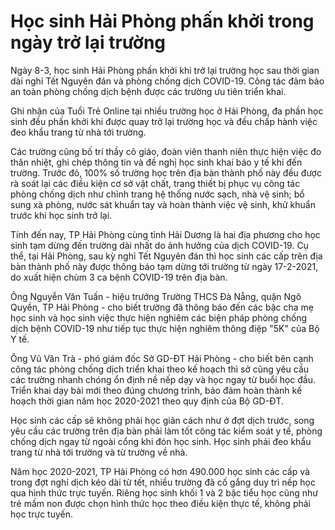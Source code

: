# Học sinh Hải Phòng phấn khởi trong ngày trở lại trường
Ngày 8-3, học sinh Hải Phòng phấn khởi khi trở lại trường học sau thời gian dài nghỉ Tết Nguyên đán và phòng chống dịch COVID-19. Công tác đảm bảo an toàn phòng chống dịch bệnh được các trường ưu tiên triển khai.

Ghi nhận của Tuổi Trẻ Online tại nhiều trường học ở Hải Phòng, đa phần học sinh đều phấn khởi khi được quay trở lại trường học và đều chấp hành việc đeo khẩu trang từ nhà tới trường.

Các trường cũng bố trí thầy cô giáo, đoàn viên thanh niên thực hiện việc đo thân nhiệt, ghi chép thông tin và đề nghị học sinh khai báo y tế khi đến trường. Trước đó, 100% số trường học trên địa bàn thành phố này đều được rà soát lại các điều kiện cơ sở vật chất, trang thiết bị phục vụ công tác phòng chống dịch như chỉnh trang hệ thống nước sạch, nhà vệ sinh; bổ sung xà phòng, nước sát khuẩn tay và hoàn thành việc vệ sinh, khử khuẩn trước khi học sinh trở lại.

Tính đến nay, TP Hải Phòng cùng tỉnh Hải Dương là hai địa phương cho học sinh tạm dừng đến trường dài nhất do ảnh hưởng của dịch COVID-19. Cụ thể, tại Hải Phòng, sau kỳ nghỉ Tết Nguyên đán thì học sinh các cấp trên địa bàn thành phố này được thông báo tạm dừng tới trường từ ngày 17-2-2021, do xuất hiện chùm 3 ca bệnh COVID-19 trên địa bàn.

Ông Nguyễn Văn Tuấn - hiệu trưởng Trường THCS Đà Nẵng, quận Ngô Quyền, TP Hải Phòng - cho biết trường đã thông báo đến các bậc cha mẹ học sinh và học sinh việc thực hiện nghiêm các biện pháp phòng chống dịch bệnh COVID-19 như tiếp tục thực hiện nghiêm thông điệp "5K" của Bộ Y tế.

Ông Vũ Văn Trà - phó giám đốc Sở GD-ĐT Hải Phòng - cho biết bên cạnh công tác phòng chống dịch triển khai theo kế hoạch thì sở cũng yêu cầu các trường nhanh chóng ổn định nề nếp dạy và học ngay từ buổi học đầu. Triển khai dạy bài mới theo đúng chương trình, bảo đảm hoàn thành kế hoạch thời gian năm học 2020-2021 theo quy định của Bộ GD-ĐT.

Học sinh các cấp sẽ không phải học giãn cách như ở đợt dịch trước, song yêu cầu các trường trên địa bàn phải làm tốt công tác kiểm soát y tế, phòng chống dịch ngay từ ngoài cổng khi đón học sinh. Học sinh phải đeo khẩu trang từ nhà tới trường và từ trường về nhà.

Năm học 2020-2021, TP Hải Phòng có hơn 490.000 học sinh các cấp và trong đợt nghỉ dịch kéo dài từ tết, nhiều trường đã cố gắng duy trì nếp học qua hình thức trực tuyến. Riêng học sinh khối 1 và 2 bậc tiểu học cũng như trẻ mầm non được chọn hình thức học theo điều kiện thực tế, không phải học trực tuyến.
